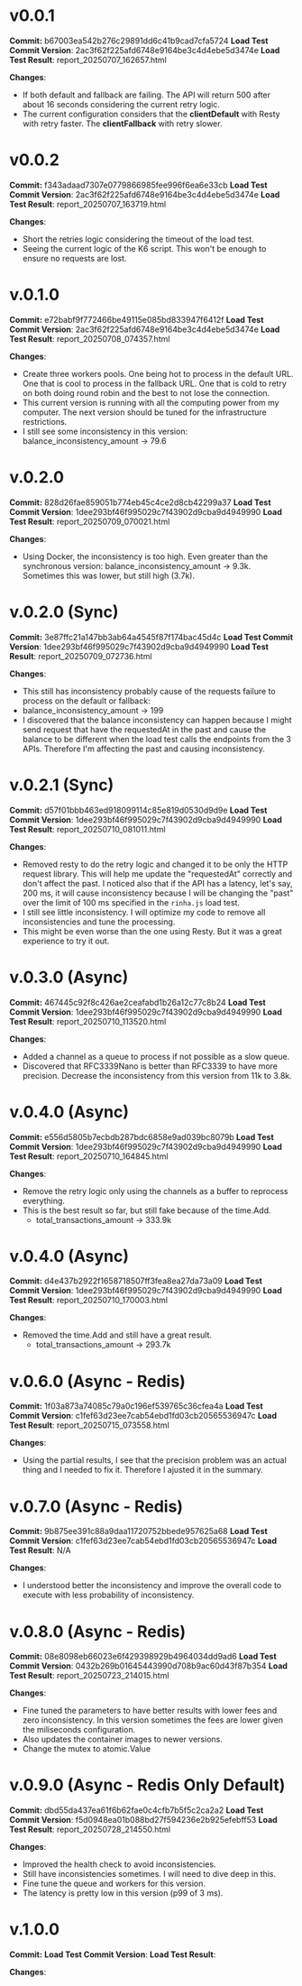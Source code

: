 # v0.0.1

**Commit:** b67003ea542b276c29891dd6c41b9cad7cfa5724
**Load Test Commit Version**: 2ac3f62f225afd6748e9164be3c4d4ebe5d3474e
**Load Test Result**: report_20250707_162657.html

**Changes**:

- If both default and fallback are failing. The API will return 500 after about 16 seconds considering the current retry logic.
- The current configuration considers that the **clientDefault** with Resty with retry faster. The **clientFallback** with retry slower.

# v0.0.2

**Commit:** f343adaad7307e0779866985fee996f6ea6e33cb
**Load Test Commit Version**: 2ac3f62f225afd6748e9164be3c4d4ebe5d3474e
**Load Test Result**: report_20250707_163719.html

**Changes**:

- Short the retries logic considering the timeout of the load test.
- Seeing the current logic of the K6 script. This won't be enough to ensure no requests are lost.

# v.0.1.0

**Commit:** e72babf9f772466be49115e085bd833947f6412f
**Load Test Commit Version**: 2ac3f62f225afd6748e9164be3c4d4ebe5d3474e
**Load Test Result**: report_20250708_074357.html

**Changes**:

- Create three workers pools. One being hot to process in the default URL. One that is cool to process in the fallback URL. One that is cold to retry on both doing round robin and the best to not lose the connection.
- This current version is running with all the computing power from my computer. The next version should be tuned for the infrastructure restrictions.
- I still see some inconsistency in this version: balance_inconsistency_amount -> 79.6

# v.0.2.0

**Commit:** 828d26fae859051b774eb45c4ce2d8cb42299a37
**Load Test Commit Version**: 1dee293bf46f995029c7f43902d9cba9d4949990
**Load Test Result**: report_20250709_070021.html

**Changes**:

- Using Docker, the inconsistency is too high. Even greater than the synchronous version: balance_inconsistency_amount -> 9.3k. Sometimes this was lower, but still high (3.7k).

# v.0.2.0 (Sync)

**Commit:** 3e87ffc21a147bb3ab64a4545f87f174bac45d4c
**Load Test Commit Version**: 1dee293bf46f995029c7f43902d9cba9d4949990
**Load Test Result**: report_20250709_072736.html

**Changes**:

- This still has inconsistency probably cause of the requests failure to process on the default or fallback:
- balance_inconsistency_amount -> 199
- I discovered that the balance inconsistency can happen because I might send request that have the requestedAt in the past and cause the balance to be different when the load test calls the endpoints from the 3 APIs. Therefore I'm affecting the past and causing inconsistency.

# v.0.2.1 (Sync)

**Commit:** d57f01bbb463ed918099114c85e819d0530d9d9e
**Load Test Commit Version**: 1dee293bf46f995029c7f43902d9cba9d4949990
**Load Test Result**: report_20250710_081011.html

**Changes**:

- Removed resty to do the retry logic and changed it to be only the HTTP request library. This will help me update the "requestedAt" correctly and don't affect the past. I noticed also that if the API has a latency, let's say, 200 ms, it will cause inconsistency because I will be changing the "past" over the limit of 100 ms specified in the `rinha.js` load test.
- I still see little inconsistency. I will optimize my code to remove all inconsistencies and tune the processing.
- This might be even worse than the one using Resty. But it was a great experience to try it out.

# v.0.3.0 (Async)

**Commit:** 467445c92f8c426ae2ceafabd1b26a12c77c8b24
**Load Test Commit Version**: 1dee293bf46f995029c7f43902d9cba9d4949990
**Load Test Result**: report_20250710_113520.html

**Changes**:

- Added a channel as a queue to process if not possible as a slow queue.
- Discovered that RFC3339Nano is better than RFC3339 to have more precision. Decrease the inconsistency from this version from 11k to 3.8k.

# v.0.4.0 (Async)

**Commit:** e556d5805b7ecbdb287bdc6858e9ad039bc8079b
**Load Test Commit Version**: 1dee293bf46f995029c7f43902d9cba9d4949990
**Load Test Result**: report_20250710_164845.html

**Changes**:

- Remove the retry logic only using the channels as a buffer to reprocess everything.
- This is the best result so far, but still fake because of the time.Add.
  - total_transactions_amount -> 333.9k

# v.0.4.0 (Async)

**Commit:** d4e437b2922f1658718507ff3fea8ea27da73a09
**Load Test Commit Version**: 1dee293bf46f995029c7f43902d9cba9d4949990
**Load Test Result**: report_20250710_170003.html

**Changes**:

- Removed the time.Add and still have a great result.
  - total_transactions_amount -> 293.7k

# v.0.6.0 (Async - Redis)

**Commit:** 1f03a873a74085c79a0c196ef539765c36cfea4a
**Load Test Commit Version**: c1fef63d23ee7cab54ebd1fd03cb20565536947c
**Load Test Result**: report_20250715_073558.html

**Changes**:

- Using the partial results, I see that the precision problem was an actual thing and I needed to fix it. Therefore I ajusted it in the summary.

# v.0.7.0 (Async - Redis)

**Commit:** 9b875ee391c88a9daa11720752bbede957625a68
**Load Test Commit Version**: c1fef63d23ee7cab54ebd1fd03cb20565536947c
**Load Test Result**: N/A

**Changes**:

- I understood better the inconsistency and improve the overall code to execute with less probability of inconsistency.

# v.0.8.0 (Async - Redis)

**Commit:** 08e8098eb66023e6f429398929b4964034dd9ad6
**Load Test Commit Version**: 0432b269b01645443990d708b9ac60d43f87b354
**Load Test Result**: report_20250723_214015.html

**Changes**:
- Fine tuned the parameters to have better results with lower fees and zero inconsistency. In this version sometimes the fees are lower given the miliseconds configuration.
- Also updates the container images to newer versions.
- Change the mutex to atomic.Value

# v.0.9.0 (Async - Redis Only Default)

**Commit:** dbd55da437ea61f6b62fae0c4cfb7b5f5c2ca2a2
**Load Test Commit Version**: f5d0948ea01b088bd27f594236e2b925efebff53
**Load Test Result**: report_20250728_214550.html

**Changes**:
- Improved the health check to avoid inconsistencies.
- Still have inconsistencies sometimes. I will need to dive deep in this.
- Fine tune the queue and workers for this version.
- The latency is pretty low in this version (p99 of 3 ms).

# v.1.0.0

**Commit:**
**Load Test Commit Version**:
**Load Test Result**:

**Changes**:
